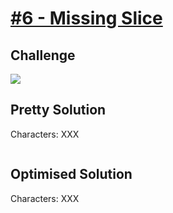 # [#6 - Missing Slice](https://cssbattle.dev/play/6)

## Challenge

![](https://cssbattle.dev/targets/6.png)


## Pretty Solution

Characters: XXX

```HTML

```

## Optimised Solution

Characters: XXX

```HTML
```